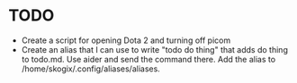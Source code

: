 # TODO

- Create a script for opening Dota 2 and turning off picom
- Create an alias that I can use to write "todo do thing" that adds do thing to todo.md. Use aider and send the command there. Add the alias to /home/skogix/.config/aliases/aliases.
